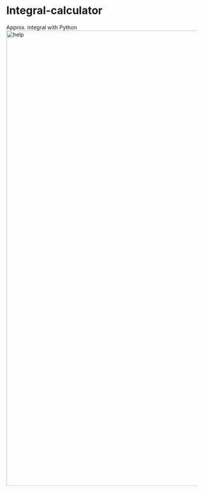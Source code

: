# Integral-calculator
Approx. integral with Python
<img width="1202" alt="help" src="https://user-images.githubusercontent.com/59666997/174891013-eed108f4-9ee6-4f7e-ba39-e0146dcdace0.png">
